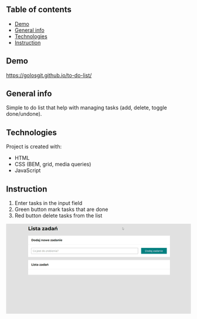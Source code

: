 ## Table of contents

- [Demo](#demo)
- [General info](#general-info)
- [Technologies](#technologies)
- [Instruction](#instruction)

## Demo

https://golosgit.github.io/to-do-list/

## General info

Simple to do list that help with managing tasks (add, delete, toggle done/undone).

## Technologies

Project is created with:

- HTML
- CSS (BEM, grid, media queries)
- JavaScript

## Instruction

1. Enter tasks in the input field
1. Green button mark tasks that are done
1. Red button delete tasks from the list

![Instruction gif](https://raw.githubusercontent.com/golosgit/to-do-list/main/images/readme.gif)
